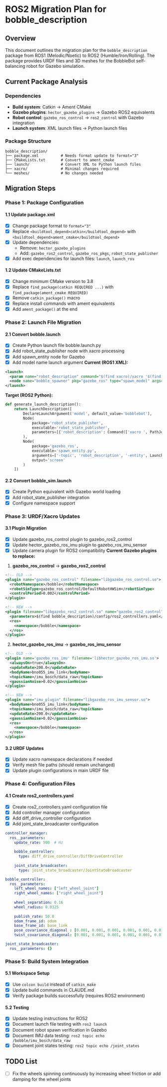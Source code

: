 # ROS2 Migration Plan for bobble_description

## Overview

This document outlines the migration plan for the `bobble_description` package from ROS1 (Melodic/Noetic) to ROS2 (Humble/Iron/Rolling). The package provides URDF files and 3D meshes for the BobbleBot self-balancing robot for Gazebo simulation.

## Current Package Analysis

### Dependencies
- **Build system**: Catkin → Ament CMake
- **Gazebo plugins**: `hector_gazebo_plugins` → Gazebo ROS2 equivalents
- **Robot control**: `gazebo_ros_control` → `ros2_control` with Gazebo integration
- **Launch system**: XML launch files → Python launch files

### Package Structure
```
bobble_description/
├── package.xml          # Needs format update to format="3"
├── CMakeLists.txt       # Convert to ament_cmake
├── launch/              # Convert XML to Python launch files
├── xacro/               # Minimal changes required
└── meshes/              # No changes needed
```

## Migration Steps

### Phase 1: Package Configuration

#### 1.1 Update package.xml
- [x] Change package format to `format="3"`
- [x] Replace `<buildtool_depend>catkin</buildtool_depend>` with `<buildtool_depend>ament_cmake</buildtool_depend>`
- [x] Update dependencies:
  - Remove: `hector_gazebo_plugins`
  - Add: `gazebo_ros2_control`, `gazebo_ros_pkgs`, `robot_state_publisher`
- [x] Add exec dependencies for launch files: `launch`, `launch_ros`

#### 1.2 Update CMakeLists.txt
- [x] Change minimum CMake version to 3.8
- [x] Replace `find_package(catkin REQUIRED ...)` with `find_package(ament_cmake REQUIRED)`
- [x] Remove `catkin_package()` macro
- [x] Replace install commands with ament equivalents
- [x] Add `ament_package()` at the end

### Phase 2: Launch File Migration

#### 2.1 Convert bobble.launch
- [x] Create Python launch file bobble.launch.py
- [x] Add robot_state_publisher node with xacro processing  
- [x] Add spawn_entity node for Gazebo
- [x] Add model name launch argument
**Current (ROS1 XML):**
```xml
<launch>
  <param name="robot_description" command="$(find xacro)/xacro '$(find bobble_description)/xacro/bobble_world.urdf.xacro'" />
  <node name="bobble_spawner" pkg="gazebo_ros" type="spawn_model" args="-urdf -param robot_description -model bobblebot" respawn="false" output="screen" />
</launch>
```

**Target (ROS2 Python):**
```python
def generate_launch_description():
    return LaunchDescription([
        DeclareLaunchArgument('model', default_value='bobblebot'),
        Node(
            package='robot_state_publisher',
            executable='robot_state_publisher',
            parameters=[{'robot_description': Command(['xacro ', PathJoinSubstitution([FindPackageShare('bobble_description'), 'xacro', 'bobble_world.urdf.xacro'])])}]
        ),
        Node(
            package='gazebo_ros',
            executable='spawn_entity.py',
            arguments=['-topic', 'robot_description', '-entity', LaunchConfiguration('model')],
            output='screen'
        )
    ])
```

#### 2.2 Convert bobble_sim.launch
- [x] Create Python equivalent with Gazebo world loading
- [x] Add robot_state_publisher integration
- [x] Configure namespace support

### Phase 3: URDF/Xacro Updates

#### 3.1 Plugin Migration
- [x] Update gazebo_ros_control plugin to gazebo_ros2_control
- [x] Update hector_gazebo_ros_imu plugin to gazebo_ros_imu_sensor
- [x] Update camera plugin for ROS2 compatibility
**Current Gazebo plugins to replace:**

1. **gazebo_ros_control** → **gazebo_ros2_control**
```xml
<!-- OLD -->
<plugin name="gazebo_ros_control" filename="libgazebo_ros_control.so">
  <robotNamespace>/bobble</robotNamespace>
  <robotSimType>gazebo_ros_control/DefaultRobotHWSim</robotSimType>
  <controlPeriod>0.002</controlPeriod>
</plugin>

<!-- NEW -->
<plugin filename="libgazebo_ros2_control.so" name="gazebo_ros2_control">
  <parameters>$(find bobble_description)/config/ros2_controllers.yaml</parameters>
  <ros>
    <namespace>/bobble</namespace>
  </ros>
</plugin>
```

2. **hector_gazebo_ros_imu** → **gazebo_ros_imu_sensor**
```xml
<!-- OLD -->
<plugin name='gazebo_ros_imu' filename='libhector_gazebo_ros_imu.so'>
  <alwaysOn>true</alwaysOn>
  <updateRate>200.0</updateRate>
  <bodyName>bno055_imu_link</bodyName>
  <topicName>/imu_bosch/data_raw</topicName>
  <gaussianNoise>0.02</gaussianNoise>
</plugin>

<!-- NEW -->
<plugin name="imu_plugin" filename="libgazebo_ros_imu_sensor.so">
  <bodyName>bno055_imu_link</bodyName>
  <topicName>/imu_bosch/data_raw</topicName>
  <updateRate>200.0</updateRate>
  <gaussianNoise>0.02</gaussianNoise>
  <ros>
    <namespace>/bobble</namespace>
  </ros>
</plugin>
```

#### 3.2 URDF Updates
- [x] Update xacro namespace declarations if needed
- [x] Verify mesh file paths (should remain unchanged)
- [x] Update plugin configurations in main URDF file

### Phase 4: Configuration Files

#### 4.1 Create ros2_controllers.yaml
- [x] Create ros2_controllers.yaml configuration file
- [x] Add controller manager configuration
- [x] Add diff_drive_controller configuration
- [x] Add joint_state_broadcaster configuration
```yaml
controller_manager:
  ros__parameters:
    update_rate: 500  # Hz
    
    bobble_controller:
      type: diff_drive_controller/DiffDriveController
    
    joint_state_broadcaster:
      type: joint_state_broadcaster/JointStateBroadcaster

bobble_controller:
  ros__parameters:
    left_wheel_names: ["left_wheel_joint"]
    right_wheel_names: ["right_wheel_joint"]
    
    wheel_separation: 0.16
    wheel_radius: 0.0325
    
    publish_rate: 50.0
    odom_frame_id: odom
    base_frame_id: base_link
    pose_covariance_diagonal : [0.001, 0.001, 0.001, 0.001, 0.001, 0.01]
    twist_covariance_diagonal: [0.001, 0.001, 0.001, 0.001, 0.001, 0.01]

joint_state_broadcaster:
  ros__parameters: {}
```

### Phase 5: Build System Integration

#### 5.1 Workspace Setup
- [x] Use `colcon build` instead of `catkin_make`
- [x] Update build commands in CLAUDE.md
- [x] Verify package builds successfully (requires ROS2 environment)

#### 5.2 Testing
- [x] Update testing instructions for ROS2
- [x] Document launch file testing with `ros2 launch`
- [x] Document robot spawn verification in Gazebo
- [x] Document IMU data testing: `ros2 topic echo /bobble/imu_bosch/data_raw`
- [x] Document joint states testing: `ros2 topic echo /joint_states`

## TODO List
- [ ] Fix the wheels spinning continuously by increasing wheel friction or add damping for the wheel joints